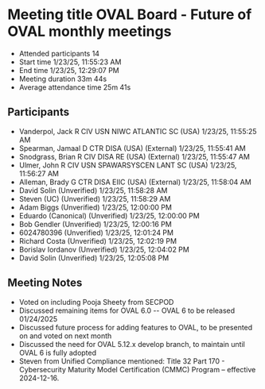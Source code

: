 

# Meeting title	OVAL Board - Future of OVAL monthly meetings
- Attended participants	14
- Start time	1/23/25, 11:55:23 AM
- End time	1/23/25, 12:29:07 PM
- Meeting duration	33m 44s
- Average attendance time	25m 41s

## Participants	
- Vanderpol, Jack R CIV USN NIWC ATLANTIC SC (USA)	1/23/25, 11:55:25 AM
- Spearman, Jamaal D CTR DISA (USA) (External)	1/23/25, 11:55:41 AM
- Snodgrass, Brian R CIV DISA RE (USA) (External)	1/23/25, 11:55:47 AM
- Ulmer, John R CIV USN SPAWARSYSCEN LANT SC (USA)	1/23/25, 11:56:27 AM
- Alleman, Brady G CTR DISA EIIC (USA) (External)	1/23/25, 11:58:04 AM
- David Solin (Unverified)	1/23/25, 11:58:28 AM
- Steven (UC) (Unverified)	1/23/25, 11:58:29 AM
- Adam Biggs (Unverified)	1/23/25, 12:00:00 PM
- Eduardo (Canonical) (Unverified)	1/23/25, 12:00:00 PM
- Bob Gendler (Unverified)	1/23/25, 12:00:16 PM
- 6024780396 (Unverified)	1/23/25, 12:01:24 PM
- Richard Costa (Unverified)	1/23/25, 12:02:19 PM
- Borislav Iordanov (Unverified)	1/23/25, 12:04:02 PM
- David Solin (Unverified)	1/23/25, 12:05:08 PM

## Meeting Notes
 - Voted on including Pooja Sheety from SECPOD
 - Discussed remaining items for OVAL 6.0
   -- OVAL 6 to be released 01/24/2025
 - Discussed future process for adding features to OVAL, to be presented on and voted on next month
 - Discussed the need for OVAL 5.12.x develop branch, to maintain until OVAL 6 is fully adopted
 - Steven from Unified Compliance mentioned: Title 32 Part 170 - Cybersecurity Maturity Model Certification (CMMC) Program – effective 2024-12-16.
